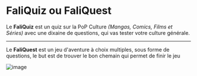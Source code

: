 # FaliQuiz ou FaliQuest

Le **FaliQuiz** est un quiz sur la PoP Culture *(Mangas, Comics, Films et Séries)*
avec une dixaine de questions, qui vas tester votre culture générale.

-------------------------------------------------------------------------------------

Le **FaliQuest** est un jeu d'aventure à choix multiples, sous forme de questions,
le but est de trouver le bon chemain qui permet de finir le jeu

![image](https://user-images.githubusercontent.com/90579427/161491693-5bc066f4-ae9f-4a5b-b7d9-57edefdfa7a7.png)
